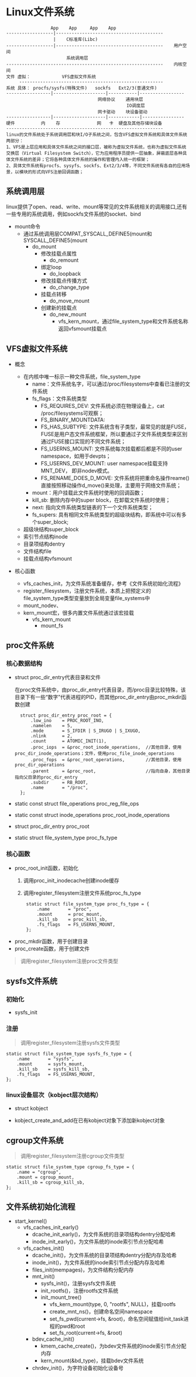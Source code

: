 # Linux文件系统 #
                     App    App     App    App
    ------------------|-----------------------------------------    
                      |    C标准库(Libc)
	------------------|-----------------------------------------    用户空间
		                   系统调用层
	------------------------------------------------------------    内核空间
	文件 虚拟：            VFS虚拟文件系统
         -------------------------------------------------------    
    系统 具体： procfs/sysfs(特殊文件)   sockfs   Ext2/3(普通文件) 
	-----------------|--------------------|-----------|-----------------
                                       网络协议    通用块层
		                                          IO调度层           
                                       网卡驱动    块设备驱动
	-----------------|--------------------|------------|----------------
    硬件          内    存              网   卡  硬盘及其他存储块设备
	------------------------------------------------------------
	linux的文件系统处于系统调用层和块I/O子系统之间，包含VFS虚拟文件系统和具体文件系统两部分：
    1、VFS是上层应用和具体文件系统之间的接口层，被称为虚拟文件系统，也称为虚拟文件系统交换层（Virtual Filesystem Switch），它为应用程序员提供一层抽象，屏蔽底层各种具体文件系统的差异；它将各种具体文件系统的操作和管理内入统一的框架；
	2、具体文件系统有procfs、sysyfs、sockfs、Ext2/3/4等，不同文件系统有各自的应用场景，以模块的形式向VFS注册回调函数；


## 系统调用层 ##
linux提供了open、read、write、mount等常见的文件系统相关的调用接口,还有一些专用的系统调用，例如sockfs文件系统的socket、bind

- mount命令
	- 通过系统调用层COMPAT\_SYSCALL\_DEFINE5(mount和SYSCALL_DEFINE5(mount
		- do_mount
			- 修改挂载点属性
				- do_remount
			- 绑定loop
				- do_loopback
			- 修改挂载点传播方式
				- do_change_type
			- 挂载点转移
				- do_move_mount
			- 创建新的挂载点
				- do\_new\_mount
					- vfs\_kern\_mount，通过file\_system_type和文件系统名称返回vfsmount挂载点

## VFS虚拟文件系统 ##
- 概念
	- 在内核中唯一标示一种文件系统，file\_system\_type
		- name：文件系统名字，可以通过/proc/filesystems中查看已注册的文件系统
		- fs_flags：文件系统类型
			- FS\_REQUIRES\_DEV: 文件系统必须在物理设备上，cat /proc/filesystems可观察；
			- FS\_BINARY_MOUNTDATA:
			- FS\_HAS\_SUBTYPE: 文件系统含有子类型，最常见的就是FUSE，FUSE是用户态文件系统框架，所以要通过子文件系统类型来区别通过FUSE接口实现的不同文件系统；
			- FS\_USERNS\_MOUNT: 文件系统每次挂载都后都是不同的user namespace，如用于devpts；
			- FS\_USERNS\_DEV\_MOUNT: user namespace挂载支持MNT_DEV， 即非nodev模式。
			- FS\_RENAME\_DOES\_D\_MOVE: 文件系统将把重命名操作reame()直接按照移动操作d_move()来处理，主要用于网络文件系统；
		- mount：用户挂载此文件系统时使用的回调函数；
		- kill\_sb: 删除内存中的super block，在卸载文件系统时使用；
		- next: 指向文件系统类型链表的下一个文件系统类型；
		- fs\_supers: 具有相同文件系统类型的超级块结构，即系统中可以有多个super\_block;
	- 超级块结构super_block
	- 索引节点结构inode
	- 目录项结构dentry
	- 文件结构file
	- 挂载点结构vfsmount

- 核心函数
	- vfs\_caches\_init，为文件系统准备缓存，参考《文件系统初始化流程》
	- register\_filesystem，注册文件系统，本质上把预定义的file\_system\_type类型变量放到全局变量file_systems中
	- mount\_nodev、
	- kern_mount宏，很多内置文件系统通过该宏挂载
		- vfs\_kern\_mount
			- mount\_fs

## proc文件系统 ##
### 核心数据结构
- struct proc\_dir\_entry代表目录和文件

	在proc文件系统中，由proc\_dir\_entry代表目录，而/proc目录比较特殊，该目录下有一些“数字”代表进程的PID，而其他proc\_dir\_entry由proc_mkdir函数创建

	    struct proc_dir_entry proc_root = {
	    	.low_ino	= PROC_ROOT_INO, 
	    	.namelen	= 5, 
	    	.mode		= S_IFDIR | S_IRUGO | S_IXUGO, 
	    	.nlink		= 2, 
	    	.count		= ATOMIC_INIT(1),
	    	.proc_iops	= &proc_root_inode_operations,  //其他目录，使用proc_dir_inode_operations；文件，使用proc_file_inode_operations
	    	.proc_fops	= &proc_root_operations,        //其他目录，使用proc_dir_operations
	    	.parent		= &proc_root,                   //指向自身，其他目录指向父目录的proc_dir_entry
	    	.subdir		= RB_ROOT,
	    	.name		= "/proc",
    	};

- static const struct file\_operations proc\_reg\_file\_ops
- static const struct inode\_operations proc\_root\_inode\_operations
- struct proc\_dir\_entry proc_root
- static struct file\_system\_type proc\_fs\_type

### 核心函数 ###
- proc\_root\_init函数，初始化
	1. 调用proc\_init\_inodecache创建inode缓存
	2. 调用register\_filesystem注册文件系统proc\_fs_type

			static struct file_system_type proc_fs_type = {
	    		.name		= "proc",
	    		.mount		= proc_mount,
	    		.kill_sb	= proc_kill_sb,
	    		.fs_flags	= FS_USERNS_MOUNT,
	    	};

- proc_mkdir函数，用于创建目录
- proc_create函数，用于创建文件

> 调用register_filesystem注册proc文件类型		



## sysfs文件系统 ##
### 初始化 ###

- sysfs_init

### 注册 ###

> 调用register_filesystem注册sysfs文件类型		

	static struct file_system_type sysfs_fs_type = {
		.name		= "sysfs",
		.mount		= sysfs_mount,
		.kill_sb	= sysfs_kill_sb,
		.fs_flags	= FS_USERNS_MOUNT,
	};
 
### linux设备层次（kobject层次结构） ###

- struct kobject

- kobject\_create\_and\_add在已有kobject对象下添加新kobject对象


## cgroup文件系统 ##
> 调用register_filesystem注册cgroup文件类型		

	static struct file_system_type cgroup_fs_type = {
		.name = "cgroup",
		.mount = cgroup_mount,
		.kill_sb = cgroup_kill_sb,
	};

## 文件系统初始化流程
- start_kernel()
	- vfs\_caches\_init_early()
		- dcache\_init_early()，为文件系统的目录项结构dentry分配哈希
		- inode\_init_early()，为文件系统的inode索引节点分配哈希
	- vfs\_caches_init()
		- dcache_init()，为文件系统的目录项结构dentry分配内存及哈希
		- inode_init()，为文件系统的inode索引节点分配内存及哈希
	    - files_init(mempages)，为文件结构分配内存
	    - mnt_init()
		    - sysfs_init()，注册sysfs文件系统
			- init_rootfs()，注册rootfs文件系统
			- init\_mount_tree()
				- vfs\_kern_mount(type, 0, "rootfs", NULL)，挂载rootfs
				- create\_mnt_ns()，创建命名空间namespace
				- set\_fs\_pwd(current->fs, &root)，命名空间赋值给init_task进程的pwd和root
				- set\_fs_root(current->fs, &root)
		- bdev\_cache_init()
			- kmem\_cache_create()，为bdev文件系统的inode索引节点分配内存
			- kern\_mount(&bd_type)，挂载bdev文件系统
		- chrdev_init()，为字符设备初始化设备号